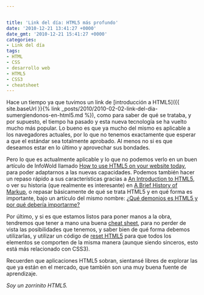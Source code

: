 ```yaml
---


title: 'Link del día: HTML5 más profundo'
date: '2010-12-21 13:41:27 +0000'
date_gmt: '2010-12-21 15:41:27 +0000'
categories:
- Link del día
tags:
- HTML
- CSS
- desarrollo web
- HTML5
- CSS3
- cheatsheet
---
```



Hace un tiempo ya que tuvimos un link de [introducción a HTML5]({{ site.baseUrl }}{% link _posts/2010/2010-02-02-link-del-dia-sumergiendonos-en-html5.md %}), como para saber de qué se trataba, y por supuesto, el tiempo ha pasado y esta nueva tecnología se ha vuelto mucho más popular. Lo bueno es que ya mucho del mismo es aplicable a los navegadores actuales, por lo que no tenemos exactamente que esperar a que el estándar sea totalmente aprobado. Al menos no si es que deseamos estar en lo último y aprovechar sus bondades.

Pero lo que es actualmente aplicable y lo que no podemos verlo en un buen artículo de InfoWold llamado [How to use HTML5 on your website today](http://infoworld.com/d/applications/how-use-html5-your-website-today-220), para poder adaptarnos a las nuevas capacidades. Podemos también hacer un repaso rápido a sus características gracias a [An Introduction to HTML5](http://adactio.com/extras/slides/html5onlineconf/), o ver su historia (que realmente es interesante) en [A Brief History of Markup](http://www.alistapart.com/articles/a-brief-history-of-markup/), o repasar básicamente de qué se trata HTML5 y en qué forma es importante, bajo un artículo del mismo nombre: [ ¿Qué demonios es HTML5 y por qué debería importarme?](http://www.microsiervos.com/archivo/internet/html5-por-que-deberia-importarme.html)

Por último, y si es que estamos listos para poner manos a la obra, tendremos que tener a mano una buena [cheat sheet](http://woorkup.com/2009/12/16/html5-visual-cheat-sheet-reloaded/), para no perder de vista las posibilidades que tenemos, y saber bien de qué forma debemos utilizarlas, y utilizar un código de [reset HTML5](http://html5reset.org/) para que todos los elementos se comporten de la misma manera (aunque siendo sinceros, esto está más relacionado con CSS3).

Recuerden que aplicaciones HTML5 sobran, sientansé libres de explorar las que ya están en el mercado, que también son una muy buena fuente de aprendizaje.

_Soy un zorrinito HTML5._
